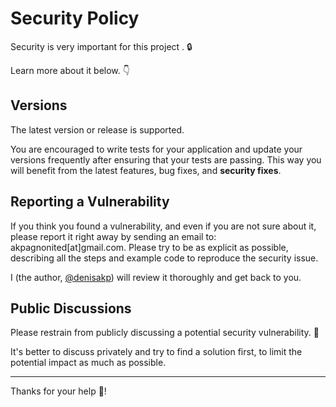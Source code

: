 # Security Policy

Security is very important for this project . 🔒

Learn more about it below. 👇

## Versions

The latest version or release is supported.

You are encouraged to write tests for your application and update your versions frequently after ensuring that your
tests are passing. This way you will benefit from the latest features, bug fixes, and **security fixes**.

## Reporting a Vulnerability

If you think you found a vulnerability, and even if you are not sure about it, please report it right away by sending
an email to: akpagnonited[at]gmail.com. Please try to be as explicit as possible, describing all the steps and example
code to reproduce the security issue.

I (the author, [@denisakp](https://x.com/denis_Akp)) will review it thoroughly and get back to you.

## Public Discussions

Please restrain from publicly discussing a potential security vulnerability. 🙊

It's better to discuss privately and try to find a solution first, to limit the potential impact as much as possible.

---

Thanks for your help 🙇!

